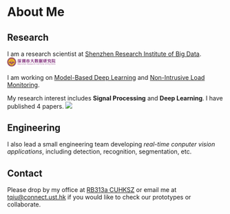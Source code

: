 # About Me

## Research

I am a research scientist at [Shenzhen Research Institute of Big Data](http://www.sribd.cn/en). <img src='./images/sribd.png' style='width: 8em;'>

I am working on [Model-Based Deep Learning](https://www.weizmann.ac.il/math/yonina/model-based-deep-learning) and [Non-Intrusive Load Monitoring](http://nilmworkshop.org).

My research interest includes **Signal Processing** and **Deep Learning**. I have published 4 papers. <a href='https://scholar.google.com/citations?hl=en&user=rgV2Ez4AAAAJ&view_op=list_works&sortby=pubdate'><img src="https://img.shields.io/endpoint?logo=Google%20Scholar&url=https%3A%2F%2Fcdn.jsdelivr.net%2Fgh%2Fqiutianyu%2Fqiutianyu.github.io@google-scholar-stats%2Fgs_data_shieldsio.json&labelColor=f6f6f6&color=9cf&style=flat&label=citations"></a>

## Engineering

I also lead a small engineering team developing _real-time conputer vision applications_, including detection, recognition, segmentation, etc.

## Contact

Please drop by my office at [RB313a CUHKSZ](https://www.cuhk.edu.cn/en) or email me at [tqiu@connect.ust.hk](mailto:tqiu@connect.ust.hk) if you would like to check our prototypes or collaborate.
